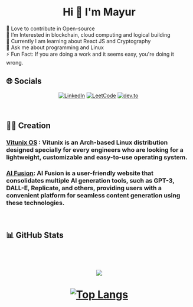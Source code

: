 <h1 align="center">Hi 👋 I'm Mayur
</h1>
</center>
🔭 Love to contribute in Open-source <br>
🚀 I’m Interested in blockchain, cloud computing and logical building <br>
🌱 Currently I am learning about React JS and Cryptography <br>
💬 Ask me about programming and Linux <br>
⚡ Fun Fact: If you are doing a work and it seems easy, you're doing it wrong.

<br>
  
<!--  💞️ 🤝 💬-->

## 🌐 Socials

<center>

<p align="center">
  <a href="https://www.linkedin.com/in/mayur-khadde/">
  <img src="https://img.shields.io/badge/linkedin-%230077B5.svg?style=for-the-badge&logo=linkedin&logoColor=white" alt="LinkedIn"></a>
  <a href="https://leetcode.com/bashlogs/">
  <img src="https://img.shields.io/badge/LeetCode-000000?style=for-the-badge&logo=LeetCode&logoColor=#d16c06" alt="LeetCode"></a>
  <a href="https://dev.to/bashlogs">
  <img src="https://img.shields.io/badge/dev.to-000000?style=for-the-badge&logo=dev.to&logoColor=#d16c06" alt="dev.to"></a>
  <a href="https://www.instagram.com/mayurkhadde/">
  <img alt="" src="https://img.shields.io/badge/Instagram-000?style=for-the-badge&logo=Instagram&logoColor=E4405F" style="vertical-align:center" /></a>
</p>
</center>
<br>

## 👨‍💻 Creation

### [Vitunix OS](https://vitunix.github.io) : Vitunix is an Arch-based Linux distribution designed specially for every engineers who are looking for a lightweight, customizable and easy-to-use operating system.

### [AI Fusion](https://github.com/bashlogs/EDI-Project): AI Fusion is a user-friendly website that consolidates multiple AI generation tools, such as GPT-3, DALL-E, Replicate, and others, providing users with a convenient platform for seamless content generation using these technologies.

<br>

## 📊 GitHub Stats
<br>
<h1 align="center">

![](https://github-readme-streak-stats.herokuapp.com/?user=bashlogs&theme=onedark&hide_border=false)<br/><br/>
 [![Top Langs](https://github-readme-stats.vercel.app/api/top-langs/?username=anuraghazra&layout=compact&theme=onedark)](https://github.com/anuraghazra/github-readme-stats)

</h1>
